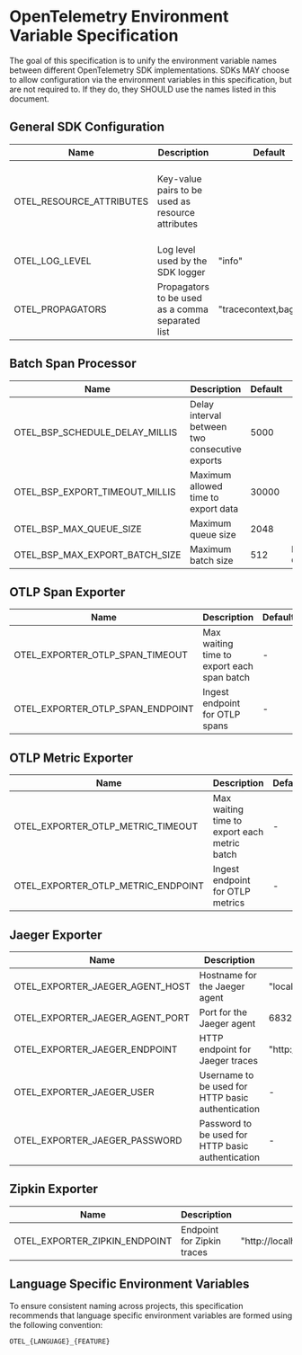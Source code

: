 # OpenTelemetry Environment Variable Specification

The goal of this specification is to unify the environment variable names between different OpenTelemetry SDK implementations. SDKs MAY choose to allow configuration via the environment variables in this specification, but are not required to. If they do, they SHOULD use the names listed in this document.

## General SDK Configuration

| Name                 | Description                                      | Default                           | Notes                                                                                       |
| -------------------- | ------------------------------------------------ | --------------------------------- | ------------------------------------------------------------------------------------------- |
| OTEL_RESOURCE_ATTRIBUTES | Key-value pairs to be used as resource attributes    |                                   | Spec details TBD. Proposal in [OTEP-111](https://github.com/open-telemetry/oteps/pull/111). |
| OTEL_LOG_LEVEL       | Log level used by the SDK logger                 | "info"                            |                                                                                             |
| OTEL_PROPAGATORS     | Propagators to be used as a comma separated list | "tracecontext,baggage" |                                                                                             |

## Batch Span Processor

| Name                           | Description                                    | Default | Notes                                                 |
| ------------------------------ | ---------------------------------------------- | ------- | ----------------------------------------------------- |
| OTEL_BSP_SCHEDULE_DELAY_MILLIS | Delay interval between two consecutive exports | 5000    |                                                       |
| OTEL_BSP_EXPORT_TIMEOUT_MILLIS | Maximum allowed time to export data            | 30000   |                                                       |
| OTEL_BSP_MAX_QUEUE_SIZE        | Maximum queue size                             | 2048    |                                                       |
| OTEL_BSP_MAX_EXPORT_BATCH_SIZE | Maximum batch size                             | 512     | Must be less than or equal to OTEL_BSP_MAX_QUEUE_SIZE |

## OTLP Span Exporter

| Name                             | Description                                | Default |
| -------------------------------- | ------------------------------------------ | ------- |
| OTEL_EXPORTER_OTLP_SPAN_TIMEOUT  | Max waiting time to export each span batch | -       |
| OTEL_EXPORTER_OTLP_SPAN_ENDPOINT | Ingest endpoint for OTLP spans             | -       |

## OTLP Metric Exporter

| Name                               | Description                                  | Default |
| ---------------------------------- | -------------------------------------------- | ------- |
| OTEL_EXPORTER_OTLP_METRIC_TIMEOUT  | Max waiting time to export each metric batch | -       |
| OTEL_EXPORTER_OTLP_METRIC_ENDPOINT | Ingest endpoint for OTLP metrics             | -       |

## Jaeger Exporter

| Name                            | Description                                       | Default                                                                                          |
| ------------------------------- | ------------------------------------------------- | ------------------------------------------------------------------------------------------------ |
| OTEL_EXPORTER_JAEGER_AGENT_HOST | Hostname for the Jaeger agent                     | "localhost"                                                                                      |
| OTEL_EXPORTER_JAEGER_AGENT_PORT | Port for the Jaeger agent                         | 6832                                                                                             |
| OTEL_EXPORTER_JAEGER_ENDPOINT   | HTTP endpoint for Jaeger traces                   | <!-- markdown-link-check-disable --> "http://localhost:14250"<!-- markdown-link-check-enable --> |
| OTEL_EXPORTER_JAEGER_USER       | Username to be used for HTTP basic authentication | -                                                                                                |
| OTEL_EXPORTER_JAEGER_PASSWORD   | Password to be used for HTTP basic authentication | -                                                                                                |

## Zipkin Exporter

| Name                          | Description                | Default                                                                                                      |
| ----------------------------- | -------------------------- | ------------------------------------------------------------------------------------------------------------ |
| OTEL_EXPORTER_ZIPKIN_ENDPOINT | Endpoint for Zipkin traces | <!-- markdown-link-check-disable --> "http://localhost:9411/api/v2/spans"<!-- markdown-link-check-enable --> |

## Language Specific Environment Variables

To ensure consistent naming across projects, this specification recommends that language specific environment variables are formed using the following convention:

```
OTEL_{LANGUAGE}_{FEATURE}
```
